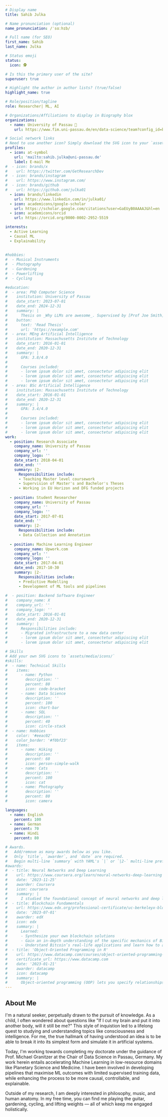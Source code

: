 ```yaml
---
# Display name
title: Sahib Julka

# Name pronunciation (optional)
name_pronunciation: /ˈsɑːhɪb/

# Full name (for SEO)
first_name: Sahib
last_name: Julka

# Status emoji
status:
  icon: 🕵

# Is this the primary user of the site?
superuser: true

# Highlight the author in author lists? (true/false)
highlight_name: true

# Role/position/tagline
role: Researcher| ML, AI

# Organizations/Affiliations to display in Biography blox
organizations:
  - name: University of Passau 🔗
    url: https://www.fim.uni-passau.de/en/data-science/team?config_id=b51b5dfe903a2b0768b4f3f1ffb59932&group_id=e3c6bf153c634610b8e8ab1991b4ea6a&module=TemplatePersondetails&range_id=fe6270326db54a4fa75c5fe1a5eaea48&username=julka01&cHash=04f3255af859d17576176823a5d50b05

# Social network links
# Need to use another icon? Simply download the SVG icon to your `assets/media/icons/` folder.
profiles:
  - icon: at-symbol
    url: 'mailto:sahib.julka@uni-passau.de'
    label: E-mail Me
#  - icon: brands/x
#    url: https://twitter.com/GetResearchDev
#  - icon: brands/instagram
#    url: https://www.instagram.com/
#  - icon: brands/github
#    url: https://github.com/julka01
  - icon: brands/linkedin
    url: https://www.linkedin.com/in/julka01/
  - icon: academicons/google-scholar
    url: https://scholar.google.com/citations?user=GaEUyB0AAAAJ&hl=en
  - icon: academicons/orcid
    url: https://orcid.org/0000-0002-2952-5519

interests:
  - Active Learning
  - Causal ML
  - Explainability
 
  
#hobbies:
#  - Musical Instruments
#  - Photography
#  - Gardening
#  - Powerlifting
#  - Cycling

#education:
#  - area: PhD Computer Science
#    institution: University of Passau
#    date_start: 2023-07-01
#    date_end: 2024-12-31
#    summary: |
#      Thesis on _Why LLMs are awesome_. Supervised by [Prof Joe Smith](https://example.com). Presented papers at 5 IEEE conferences with the contributions being published in 2 Springer journals.
#    button:
#      text: 'Read Thesis'
#      url: 'https://example.com'
#  - area: MEng Artificial Intelligence
#    institution: Massachusetts Institute of Technology
#    date_start: 2016-01-01
#    date_end: 2020-12-31
#    summary: |
#      GPA: 3.8/4.0
#
#      Courses included:
#      - lorem ipsum dolor sit amet, consectetur adipiscing elit
#      - lorem ipsum dolor sit amet, consectetur adipiscing elit
#      - lorem ipsum dolor sit amet, consectetur adipiscing elit
#  - area: BSc Artificial Intelligence
#    institution: Massachusetts Institute of Technology
#    date_start: 2016-01-01
#    date_end: 2020-12-31
#    summary: |
#      GPA: 3.4/4.0
#      
#      Courses included:
#      - lorem ipsum dolor sit amet, consectetur adipiscing elit
#      - lorem ipsum dolor sit amet, consectetur adipiscing elit
#      - lorem ipsum dolor sit amet, consectetur adipiscing elit
work:
  - position: Research Associate
    company_name: University of Passau
    company_url: ''
    company_logo: ''
    date_start: 2018-04-01
    date_end: ''
    summary: |2-
      Responsibilities include:
      - Teaching Master level coursework
      - Supervision of Master's and Bachelor's Theses
      - Working in EU Horizon and DFG funded projects
    
  - position: Student Researcher
    company_name: University of Passau
    company_url: ''
    company_logo: ''
    date_start: 2017-07-01
    date_end: ''
    summary: |2-
      Responsibilities include:
      - Data Collection and Annotation
  
  - position: Machine Learning Engineer
    company_name: Upwork.com
    company_url: ''
    company_logo: ''
    date_start: 2017-04-01
    date_end: 2017-10-30
    summary: |2-
      Responsibilities include:
      - Predictive Modelling 
      - Development of ML tools and pipelines
      
#  - position: Backend Software Engineer
#    company_name: X
#    company_url: ''
#    company_logo: ''
#    date_start: 2016-01-01
#    date_end: 2020-12-31
#    summary: |
#      Responsibilities include:
#      - Migrated infrastructure to a new data center
#      - lorem ipsum dolor sit amet, consectetur adipiscing elit
#      - lorem ipsum dolor sit amet, consectetur adipiscing elit

# Skills
# Add your own SVG icons to `assets/media/icons/`
#skills:
#  - name: Technical Skills
#    items:
#      - name: Python
#        description: ''
#        percent: 80
#        icon: code-bracket
#      - name: Data Science
#        description: ''
#        percent: 100
#        icon: chart-bar
#      - name: SQL
#        description: ''
#        percent: 40
#        icon: circle-stack
#  - name: Hobbies
#    color: '#eeac02'
#    color_border: '#f0bf23'
#    items:
#      - name: Hiking
#        description: ''
#        percent: 60
#        icon: person-simple-walk
#      - name: Cats
#        description: ''
#        percent: 100
#        icon: cat
#      - name: Photography
#        description: ''
#        percent: 80
#        icon: camera

languages:
  - name: English
    percent: 100
  - name: German
    percent: 70
  - name: Hindi
    percent: 80

# Awards.
#   Add/remove as many awards below as you like.
#   Only `title`, `awarder`, and `date` are required.
#   Begin multi-line `summary` with YAML's `|` or `|2-` multi-line prefix and indent 2 spaces below.
#awards:
#  - title: Neural Networks and Deep Learning
#    url: https://www.coursera.org/learn/neural-networks-deep-learning
#    date: '2023-11-25'
#    awarder: Coursera
#    icon: coursera
#    summary: |
#      I studied the foundational concept of neural networks and deep learning. By the end, I was familiar with the significant technological trends driving the rise of deep learning; build, train, and apply fully connected deep neural networks; implement efficient (vectorized) neural networks; identify key parameters in a neural network’s architecture; and apply deep learning to your own applications.
#  - title: Blockchain Fundamentals
#    url: https://www.edx.org/professional-certificate/uc-berkeleyx-blockchain-fundamentals
#    date: '2023-07-01'
#    awarder: edX
#    icon: edx
#    summary: |
#      Learned:
#      - Synthesize your own blockchain solutions
#      - Gain an in-depth understanding of the specific mechanics of Bitcoin
#      - Understand Bitcoin’s real-life applications and learn how to attack and destroy Bitcoin, Ethereum, smart contracts and Dapps, and alternatives to Bitcoin’s Proof-of-Work consensus algorithm
#  - title: 'Object-Oriented Programming in R'
#    url: https://www.datacamp.com/courses/object-oriented-programming-with-s3-and-r6-in-r
#    certificate_url: https://www.datacamp.com
#    date: '2023-01-21'
#    awarder: datacamp
#    icon: datacamp
#    summary: |
#      Object-oriented programming (OOP) lets you specify relationships between functions and the objects that they can act on, helping you manage complexity in your code. This is an intermediate level course, providing an introduction to OOP, using the S3 and R6 systems. S3 is a great day-to-day R programming tool that simplifies some of the functions that you write. R6 is especially useful for industry-specific analyses, working with web APIs, and building GUIs.
---
```


[//]: # (bio: sample bio)




## About Me
I'm a natural seeker, perpetually drawn to the pursuit of knowledge. As a child, I often wondered about questions like  "If I cut my brain and put it into another body, will it still be me?" This style of inquistion led to a lifelong quest to studying and understanding topics like consciousness and intelligence. For me, the true hallmark of having understood an idea is to be able to break it into its simplest form and simulate it in artificial systems.

Today, I'm working towards completing my doctorate under the guidance of Prof. Michael Granitzer at the Chair of Data Science in Passau, Germany. My work herein entails accelerating Machine Learning in low-resource domains like Planetary Science and Medicine. I have been involved in developing pipelines that maximise ML outcomes with limited supervised training data, while enhancing the process to be more causal, controllable, and explainable.

Outside of my research, I am deeply interested in philosophy, music, and human anatomy. In my free time, you can find me playing the guitar, gardening, cycling, and lifting weights — all of which keep me engaged holistically.